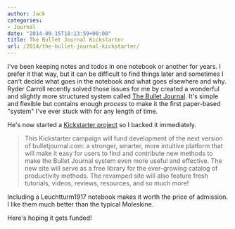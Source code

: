 ```yaml
---
author: Jack
categories:
- Journal
date: "2014-09-15T18:13:59+00:00"
title: The Bullet Journal Kickstarter
url: /2014/the-bullet-journal-kickstarter/
---
```


I've been keeping notes and todos in one notebook or another for years. I prefer it that way, but it can be difficult to find things later and sometimes I can't decide what goes in the notebook and what goes elsewhere and why. Ryder Carroll recently solved those issues for me by created a wonderful and slightly more structured system called [The Bullet Journal][1]. It's simple and flexible but contains enough _process_ to make it the first paper-based "system" I've ever stuck with for any length of time.
  
He's now started a [Kickstarter project][2] so I backed it immediately.

> This Kickstarter campaign will fund development of the next version of&#160;bulletjournal.com: a stronger, smarter, more intuitive platform that will make it easy for users to find and contribute new methods to make the Bullet Journal system even more useful and effective.&#160;The new site will serve as a free library for the ever-growing catalog of productivity methods.&#160;The revamped site will also feature fresh tutorials, videos, reviews, resources, and so much more! 

Including a Leuchtturm1917 notebook makes it worth the price of admission. I like them much better than the typical Moleskine.
  
Here's hoping it gets funded!

 [1]: http://bulletjournal.com
 [2]: https://www.kickstarter.com/projects/1562027630/bullet-journal-journaling-at-the-speed-of-life